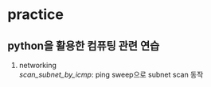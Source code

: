 # practice
python을 활용한 컴퓨팅 관련 연습
---
1) networking <br/>
*scan_subnet_by_icmp*: ping sweep으로 subnet scan 동작
